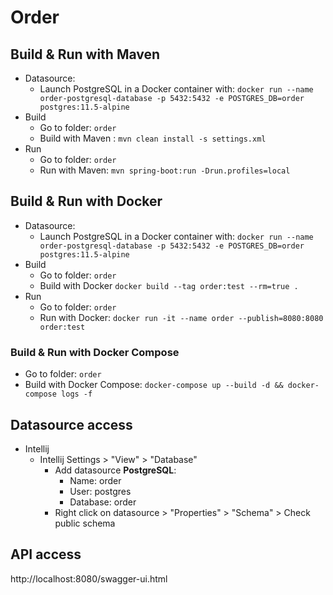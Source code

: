 # Order

## Build & Run with Maven
- Datasource:
    - Launch PostgreSQL in a Docker container with: `docker run --name order-postgresql-database -p 5432:5432 -e POSTGRES_DB=order postgres:11.5-alpine`
- Build
    - Go to folder: `order`
    - Build with Maven : `mvn clean install -s settings.xml`
- Run
    - Go to folder: `order`
    - Run with Maven: `mvn spring-boot:run -Drun.profiles=local`

## Build & Run with Docker
- Datasource:
    - Launch PostgreSQL in a Docker container with: `docker run --name order-postgresql-database -p 5432:5432 -e POSTGRES_DB=order postgres:11.5-alpine`
- Build
    - Go to folder: `order`
    - Build with Docker `docker build --tag order:test --rm=true .`
- Run
    - Go to folder: `order`
    - Run with Docker: `docker run -it --name order --publish=8080:8080 order:test`

### Build & Run with Docker Compose
- Go to folder: `order`
- Build with Docker Compose: `docker-compose up --build -d && docker-compose logs -f`

## Datasource access
- Intellij
    - Intellij Settings > "View" > "Database"
        - Add datasource **PostgreSQL**: 
            - Name: order
            - User: postgres
            - Database: order
        - Right click on datasource > "Properties" > "Schema" > Check public schema

## API access
http://localhost:8080/swagger-ui.html
